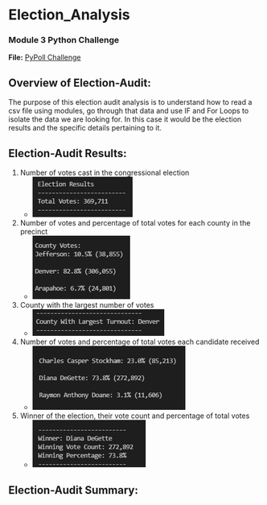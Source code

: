 # Election_Analysis

### Module 3 Python Challenge 
**File:** [PyPoll Challenge](PyPoll_Challenge.py)

## Overview of Election-Audit:
The purpose of this election audit analysis is to understand how to read a csv file using modules, go through that data and use IF and For Loops to isolate the data we are looking for.
In this case it would be the election results and the specific details pertaining to it.   

## Election-Audit Results:
1. Number of votes cast in the congressional election 
    - ![Number Of Votes](Resources/Total_Votes.PNG)
2. Number of votes and percentage of total votes for each county in the precinct 
    - ![County Stats](Resources/County_Stats.PNG)
3. County with the largest number of votes 
    - ![County with Largest Turnout](Resources/County_Most_Votes.PNG)
4. Number of votes and percentage of total votes each candidate received 
    - ![Candidate Stats](Resources/Candidate_Stats.PNG)
5. Winner of the election, their vote count and percentage of total votes 
    - ![Winner Stats](Resources/Winner_Stats.PNG)

## Election-Audit Summary:

